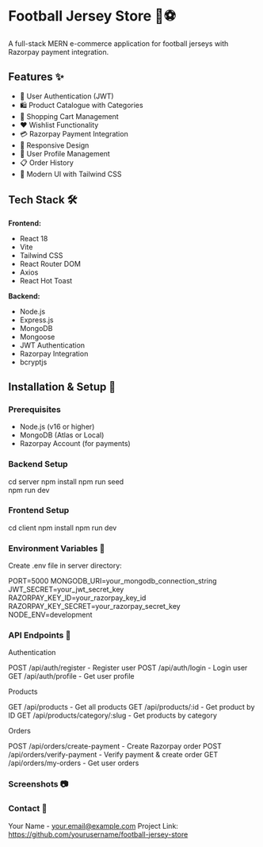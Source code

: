 # Football Jersey Store 🚀⚽

A full-stack MERN e-commerce application for football jerseys with Razorpay payment integration.

## Features ✨

- 🔐 User Authentication (JWT)
- 🛍️ Product Catalogue with Categories
- 🛒 Shopping Cart Management
- ❤️ Wishlist Functionality
- 💳 Razorpay Payment Integration
- 📱 Responsive Design
- 👤 User Profile Management
- 📋 Order History
- 🎨 Modern UI with Tailwind CSS

## Tech Stack 🛠️

**Frontend:**
- React 18
- Vite
- Tailwind CSS
- React Router DOM
- Axios
- React Hot Toast

**Backend:**
- Node.js
- Express.js
- MongoDB
- Mongoose
- JWT Authentication
- Razorpay Integration
- bcryptjs

## Installation & Setup 🚀

### Prerequisites
- Node.js (v16 or higher)
- MongoDB (Atlas or Local)
- Razorpay Account (for payments)

### Backend Setup

cd server
npm install
npm run seed  
npm run dev   

### Frontend Setup

cd client
npm install
npm run dev 

### Environment Variables 🔐
Create .env file in server directory:

PORT=5000
MONGODB_URI=your_mongodb_connection_string
JWT_SECRET=your_jwt_secret_key
RAZORPAY_KEY_ID=your_razorpay_key_id
RAZORPAY_KEY_SECRET=your_razorpay_secret_key
NODE_ENV=development

### API Endpoints 📡
Authentication

POST /api/auth/register - Register user
POST /api/auth/login - Login user
GET /api/auth/profile - Get user profile

Products

GET /api/products - Get all products
GET /api/products/:id - Get product by ID
GET /api/products/category/:slug - Get products by category

Orders

POST /api/orders/create-payment - Create Razorpay order
POST /api/orders/verify-payment - Verify payment & create order
GET /api/orders/my-orders - Get user orders

### Screenshots 📷

### Contact 📧
Your Name - your.email@example.com
Project Link: https://github.com/yourusername/football-jersey-store